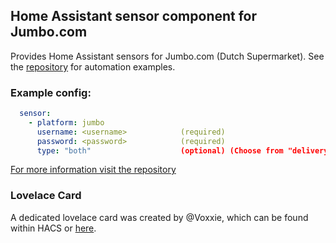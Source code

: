 ## Home Assistant sensor component for Jumbo.com

Provides Home Assistant sensors for Jumbo.com (Dutch Supermarket).
See the [repository](https://github.com/peternijssen/home-assistant-jumbo) for automation examples.

### Example config:

```yaml
  sensor:
    - platform: jumbo
      username: <username>            (required)
      password: <password>            (required)
      type: "both"                    (optional) (Choose from "delivery", "pick_up" or "both")
```

[For more information visit the repository](https://github.com/peternijssen/home-asssistant-jumbo)

### Lovelace Card
A dedicated lovelace card was created by @Voxxie, which can be found within HACS or [here](https://github.com/Voxxie/lovelace-jumbo-card).

